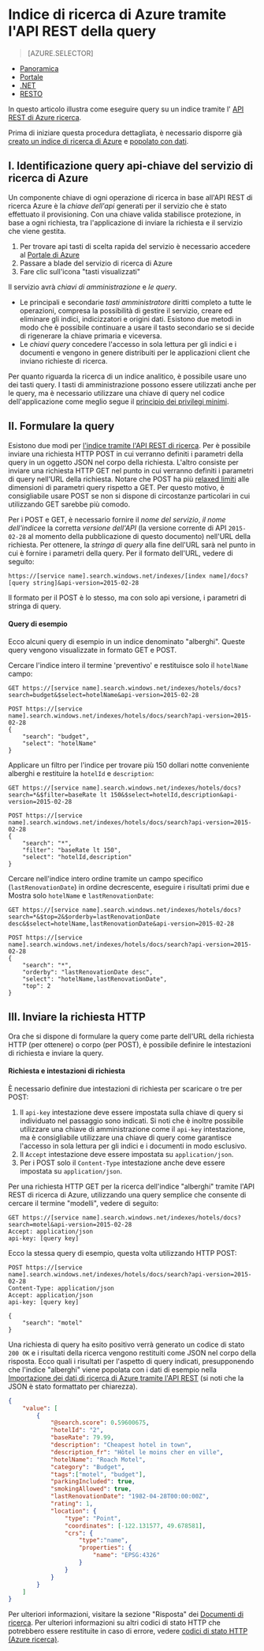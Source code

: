<properties
    pageTitle="L'indice di ricerca di Azure tramite l'API REST della query | Microsoft Azure | Servizio di ricerca cloud ospitato"
    description="Creare una query di ricerca nella ricerca Azure e utilizzare i parametri di ricerca per filtrare e ordinare i risultati di ricerca."
    services="search"
    documentationCenter=""
    manager="jhubbard"
    authors="ashmaka"
/>

<tags
    ms.service="search"
    ms.devlang="na"
    ms.workload="search"
    ms.topic="get-started-article"
    ms.tgt_pltfrm="na"
    ms.date="08/29/2016"
    ms.author="ashmaka"/>

# <a name="query-your-azure-search-index-using-the-rest-api"></a>Indice di ricerca di Azure tramite l'API REST della query
> [AZURE.SELECTOR]
- [Panoramica](search-query-overview.md)
- [Portale](search-explorer.md)
- [.NET](search-query-dotnet.md)
- [RESTO](search-query-rest-api.md)

In questo articolo illustra come eseguire query su un indice tramite l' [API REST di Azure ricerca](https://msdn.microsoft.com/library/azure/dn798935.aspx).

Prima di iniziare questa procedura dettagliata, è necessario disporre già [creato un indice di ricerca di Azure](search-what-is-an-index.md) e [popolato con dati](search-what-is-data-import.md).

## <a name="i-identify-your-azure-search-services-query-api-key"></a>I. Identificazione query api-chiave del servizio di ricerca di Azure
Un componente chiave di ogni operazione di ricerca in base all'API REST di ricerca Azure è la *chiave dell'api* generati per il servizio che è stato effettuato il provisioning. Con una chiave valida stabilisce protezione, in base a ogni richiesta, tra l'applicazione di inviare la richiesta e il servizio che viene gestita.

1. Per trovare api tasti di scelta rapida del servizio è necessario accedere al [Portale di Azure](https://portal.azure.com/)
2. Passare a blade del servizio di ricerca di Azure
3. Fare clic sull'icona "tasti visualizzati"

Il servizio avrà *chiavi di amministrazione* e *le query*.

 - Le principali e secondarie *tasti amministratore* diritti completo a tutte le operazioni, compresa la possibilità di gestire il servizio, creare ed eliminare gli indici, indicizzatori e origini dati. Esistono due metodi in modo che è possibile continuare a usare il tasto secondario se si decide di rigenerare la chiave primaria e viceversa.
 - Le *chiavi query* concedere l'accesso in sola lettura per gli indici e i documenti e vengono in genere distribuiti per le applicazioni client che inviano richieste di ricerca.

Per quanto riguarda la ricerca di un indice analitico, è possibile usare uno dei tasti query. I tasti di amministrazione possono essere utilizzati anche per le query, ma è necessario utilizzare una chiave di query nel codice dell'applicazione come meglio segue il [principio dei privilegi minimi](https://en.wikipedia.org/wiki/Principle_of_least_privilege).

## <a name="ii-formulate-your-query"></a>II. Formulare la query
Esistono due modi per [l'indice tramite l'API REST di ricerca](https://msdn.microsoft.com/library/azure/dn798927.aspx). Per è possibile inviare una richiesta HTTP POST in cui verranno definiti i parametri della query in un oggetto JSON nel corpo della richiesta. L'altro consiste per inviare una richiesta HTTP GET nel punto in cui verranno definiti i parametri di query nell'URL della richiesta. Notare che POST ha più [relaxed limiti](https://msdn.microsoft.com/library/azure/dn798927.aspx) alle dimensioni di parametri query rispetto a GET. Per questo motivo, è consigliabile usare POST se non si dispone di circostanze particolari in cui utilizzando GET sarebbe più comodo.

Per i POST e GET, è necessario fornire il *nome del servizio*, *il nome dell'indice*e la corretta *versione dell'API* (la versione corrente di API `2015-02-28` al momento della pubblicazione di questo documento) nell'URL della richiesta. Per ottenere, la *stringa di query* alla fine dell'URL sarà nel punto in cui è fornire i parametri della query. Per il formato dell'URL, vedere di seguito:

    https://[service name].search.windows.net/indexes/[index name]/docs?[query string]&api-version=2015-02-28

Il formato per il POST è lo stesso, ma con solo api versione, i parametri di stringa di query.



#### <a name="example-queries"></a>Query di esempio

Ecco alcuni query di esempio in un indice denominato "alberghi". Queste query vengono visualizzate in formato GET e POST.

Cercare l'indice intero il termine 'preventivo' e restituisce solo il `hotelName` campo:

```
GET https://[service name].search.windows.net/indexes/hotels/docs?search=budget&$select=hotelName&api-version=2015-02-28

POST https://[service name].search.windows.net/indexes/hotels/docs/search?api-version=2015-02-28
{
    "search": "budget",
    "select": "hotelName"
}
```

Applicare un filtro per l'indice per trovare più 150 dollari notte conveniente alberghi e restituire la `hotelId` e `description`:

```
GET https://[service name].search.windows.net/indexes/hotels/docs?search=*&$filter=baseRate lt 150&$select=hotelId,description&api-version=2015-02-28

POST https://[service name].search.windows.net/indexes/hotels/docs/search?api-version=2015-02-28
{
    "search": "*",
    "filter": "baseRate lt 150",
    "select": "hotelId,description"
}
```

Cercare nell'indice intero ordine tramite un campo specifico (`lastRenovationDate`) in ordine decrescente, eseguire i risultati primi due e Mostra solo `hotelName` e `lastRenovationDate`:

```
GET https://[service name].search.windows.net/indexes/hotels/docs?search=*&$top=2&$orderby=lastRenovationDate desc&$select=hotelName,lastRenovationDate&api-version=2015-02-28

POST https://[service name].search.windows.net/indexes/hotels/docs/search?api-version=2015-02-28
{
    "search": "*",
    "orderby": "lastRenovationDate desc",
    "select": "hotelName,lastRenovationDate",
    "top": 2
}
```

## <a name="iii-submit-your-http-request"></a>III. Inviare la richiesta HTTP
Ora che si dispone di formulare la query come parte dell'URL della richiesta HTTP (per ottenere) o corpo (per POST), è possibile definire le intestazioni di richiesta e inviare la query.

#### <a name="request-and-request-headers"></a>Richiesta e intestazioni di richiesta
È necessario definire due intestazioni di richiesta per scaricare o tre per POST:
1. Il `api-key` intestazione deve essere impostata sulla chiave di query si individuato nel passaggio sono indicati. Si noti che è inoltre possibile utilizzare una chiave di amministrazione come il `api-key` intestazione, ma è consigliabile utilizzare una chiave di query come garantisce l'accesso in sola lettura per gli indici e i documenti in modo esclusivo.
2. Il `Accept` intestazione deve essere impostata su `application/json`.
3. Per i POST solo il `Content-Type` intestazione anche deve essere impostata su `application/json`.

Per una richiesta HTTP GET per la ricerca dell'indice "alberghi" tramite l'API REST di ricerca di Azure, utilizzando una query semplice che consente di cercare il termine "modelli", vedere di seguito:

```
GET https://[service name].search.windows.net/indexes/hotels/docs?search=motel&api-version=2015-02-28
Accept: application/json
api-key: [query key]
```

Ecco la stessa query di esempio, questa volta utilizzando HTTP POST:

```
POST https://[service name].search.windows.net/indexes/hotels/docs/search?api-version=2015-02-28
Content-Type: application/json
Accept: application/json
api-key: [query key]

{
    "search": "motel"
}
```

Una richiesta di query ha esito positivo verrà generato un codice di stato `200 OK` e i risultati della ricerca vengono restituiti come JSON nel corpo della risposta. Ecco quali i risultati per l'aspetto di query indicati, presupponendo che l'indice "alberghi" viene popolata con i dati di esempio nella [Importazione dei dati di ricerca di Azure tramite l'API REST](search-import-data-rest-api.md) (si noti che la JSON è stato formattato per chiarezza).

```JSON
{
    "value": [
        {
            "@search.score": 0.59600675,
            "hotelId": "2",
            "baseRate": 79.99,
            "description": "Cheapest hotel in town",
            "description_fr": "Hôtel le moins cher en ville",
            "hotelName": "Roach Motel",
            "category": "Budget",
            "tags":["motel", "budget"],
            "parkingIncluded": true,
            "smokingAllowed": true,
            "lastRenovationDate": "1982-04-28T00:00:00Z",
            "rating": 1,
            "location": {
                "type": "Point",
                "coordinates": [-122.131577, 49.678581],
                "crs": {
                    "type":"name",
                    "properties": {
                        "name": "EPSG:4326"
                    }
                }
            }
        }
    ]
}
```

Per ulteriori informazioni, visitare la sezione "Risposta" dei [Documenti di ricerca](https://msdn.microsoft.com/library/azure/dn798927.aspx). Per ulteriori informazioni su altri codici di stato HTTP che potrebbero essere restituite in caso di errore, vedere [codici di stato HTTP (Azure ricerca)](https://msdn.microsoft.com/library/azure/dn798925.aspx).
